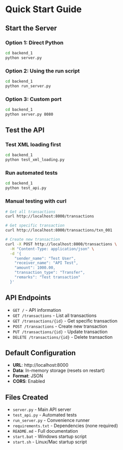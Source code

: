 # Quick Start Guide

## Start the Server

### Option 1: Direct Python

```bash
cd backend_1
python server.py
```

### Option 2: Using the run script

```bash
cd backend_1
python run_server.py
```

### Option 3: Custom port

```bash
cd backend_1
python server.py 8080
```

## Test the API

### Test XML loading first

```bash
cd backend_1
python test_xml_loading.py
```

### Run automated tests

```bash
cd backend_1
python test_api.py
```

### Manual testing with curl

```bash
# Get all transactions
curl http://localhost:8000/transactions

# Get specific transaction
curl http://localhost:8000/transactions/txn_001

# Create new transaction
curl -X POST http://localhost:8000/transactions \
  -H "Content-Type: application/json" \
  -d '{
    "sender_name": "Test User",
    "receiver_name": "API Test",
    "amount": 1000.00,
    "transaction_type": "Transfer",
    "remarks": "Test transaction"
  }'
```

## API Endpoints

- `GET /` - API information
- `GET /transactions` - List all transactions
- `GET /transactions/{id}` - Get specific transaction
- `POST /transactions` - Create new transaction
- `PUT /transactions/{id}` - Update transaction
- `DELETE /transactions/{id}` - Delete transaction

## Default Configuration

- **URL**: http://localhost:8000
- **Data**: In-memory storage (resets on restart)
- **Format**: JSON
- **CORS**: Enabled

## Files Created

- `server.py` - Main API server
- `test_api.py` - Automated tests
- `run_server.py` - Convenience runner
- `requirements.txt` - Dependencies (none required)
- `README.md` - Full documentation
- `start.bat` - Windows startup script
- `start.sh` - Linux/Mac startup script
